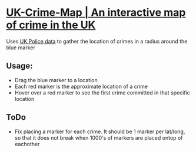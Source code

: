 # [UK-Crime-Map | An interactive map of crime in the UK](https://thatguywiththatname.github.io/UK-Crime-Map/)

Uses [UK Police data](https://data.police.uk) to gather the location of crimes in a radius around the blue marker

## Usage:

 - Drag the blue marker to a location
 - Each red marker is the approximate location of a crime
 - Hover over a red marker to see the first crime committed in that specific location

## ToDo

 - Fix placing a marker for each crime. It should be 1 marker per lat/long, so that it does not break when 1000's of markers are placed ontop of eachother
